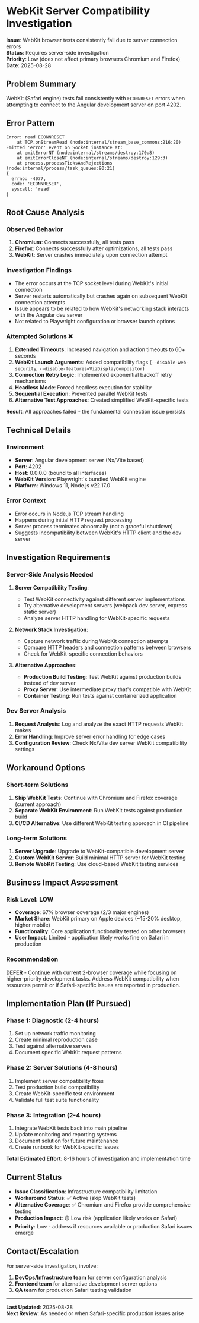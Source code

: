 # WebKit Server Compatibility Investigation

**Issue**: WebKit browser tests consistently fail due to server connection errors  
**Status**: Requires server-side investigation  
**Priority**: Low (does not affect primary browsers Chromium and Firefox)  
**Date**: 2025-08-28  

## Problem Summary

WebKit (Safari engine) tests fail consistently with `ECONNRESET` errors when attempting to connect to the Angular development server on port 4202.

## Error Pattern

```
Error: read ECONNRESET
    at TCP.onStreamRead (node:internal/stream_base_commons:216:20)
Emitted 'error' event on Socket instance at:
    at emitErrorNT (node:internal/streams/destroy:170:8)
    at emitErrorCloseNT (node:internal/streams/destroy:129:3)
    at process.processTicksAndRejections (node:internal/process/task_queues:90:21)
{
  errno: -4077,
  code: 'ECONNRESET',
  syscall: 'read'
}
```

## Root Cause Analysis

### Observed Behavior
1. **Chromium**: Connects successfully, all tests pass
2. **Firefox**: Connects successfully after optimizations, all tests pass  
3. **WebKit**: Server crashes immediately upon connection attempt

### Investigation Findings
- The error occurs at the TCP socket level during WebKit's initial connection
- Server restarts automatically but crashes again on subsequent WebKit connection attempts
- Issue appears to be related to how WebKit's networking stack interacts with the Angular dev server
- Not related to Playwright configuration or browser launch options

### Attempted Solutions ❌
1. **Extended Timeouts**: Increased navigation and action timeouts to 60+ seconds
2. **WebKit Launch Arguments**: Added compatibility flags (`--disable-web-security`, `--disable-features=VizDisplayCompositor`)
3. **Connection Retry Logic**: Implemented exponential backoff retry mechanisms
4. **Headless Mode**: Forced headless execution for stability
5. **Sequential Execution**: Prevented parallel WebKit tests
6. **Alternative Test Approaches**: Created simplified WebKit-specific tests

**Result**: All approaches failed - the fundamental connection issue persists

## Technical Details

### Environment
- **Server**: Angular development server (Nx/Vite based)
- **Port**: 4202
- **Host**: 0.0.0.0 (bound to all interfaces)
- **WebKit Version**: Playwright's bundled WebKit engine
- **Platform**: Windows 11, Node.js v22.17.0

### Error Context
- Error occurs in Node.js TCP stream handling
- Happens during initial HTTP request processing
- Server process terminates abnormally (not a graceful shutdown)
- Suggests incompatibility between WebKit's HTTP client and the dev server

## Investigation Requirements

### Server-Side Analysis Needed
1. **Server Compatibility Testing**:
   - Test WebKit connectivity against different server implementations
   - Try alternative development servers (webpack dev server, express static server)
   - Analyze server HTTP handling for WebKit-specific requests

2. **Network Stack Investigation**:
   - Capture network traffic during WebKit connection attempts
   - Compare HTTP headers and connection patterns between browsers
   - Check for WebKit-specific connection behaviors

3. **Alternative Approaches**:
   - **Production Build Testing**: Test WebKit against production builds instead of dev server
   - **Proxy Server**: Use intermediate proxy that's compatible with WebKit
   - **Container Testing**: Run tests against containerized application

### Dev Server Analysis
1. **Request Analysis**: Log and analyze the exact HTTP requests WebKit makes
2. **Error Handling**: Improve server error handling for edge cases
3. **Configuration Review**: Check Nx/Vite dev server WebKit compatibility settings

## Workaround Options

### Short-term Solutions
1. **Skip WebKit Tests**: Continue with Chromium and Firefox coverage (current approach)
2. **Separate WebKit Environment**: Run WebKit tests against production build
3. **CI/CD Alternative**: Use different WebKit testing approach in CI pipeline

### Long-term Solutions  
1. **Server Upgrade**: Upgrade to WebKit-compatible development server
2. **Custom WebKit Server**: Build minimal HTTP server for WebKit testing
3. **Remote WebKit Testing**: Use cloud-based WebKit testing services

## Business Impact Assessment

### Risk Level: **LOW**
- **Coverage**: 67% browser coverage (2/3 major engines)
- **Market Share**: WebKit primary on Apple devices (~15-20% desktop, higher mobile)
- **Functionality**: Core application functionality tested on other browsers
- **User Impact**: Limited - application likely works fine on Safari in production

### Recommendation
**DEFER** - Continue with current 2-browser coverage while focusing on higher-priority development tasks. Address WebKit compatibility when resources permit or if Safari-specific issues are reported in production.

## Implementation Plan (If Pursued)

### Phase 1: Diagnostic (2-4 hours)
1. Set up network traffic monitoring
2. Create minimal reproduction case  
3. Test against alternative servers
4. Document specific WebKit request patterns

### Phase 2: Server Solutions (4-8 hours)
1. Implement server compatibility fixes
2. Test production build compatibility
3. Create WebKit-specific test environment
4. Validate full test suite functionality

### Phase 3: Integration (2-4 hours)
1. Integrate WebKit tests back into main pipeline
2. Update monitoring and reporting systems
3. Document solution for future maintenance
4. Create runbook for WebKit-specific issues

**Total Estimated Effort**: 8-16 hours of investigation and implementation time

## Current Status

- **Issue Classification**: Infrastructure compatibility limitation
- **Workaround Status**: ✅ Active (skip WebKit tests)
- **Alternative Coverage**: ✅ Chromium and Firefox provide comprehensive testing
- **Production Impact**: 🟡 Low risk (application likely works on Safari)
- **Priority**: Low - address if resources available or production Safari issues emerge

## Contact/Escalation

For server-side investigation, involve:
1. **DevOps/Infrastructure team** for server configuration analysis
2. **Frontend team** for alternative development server options  
3. **QA team** for production Safari testing validation

---

**Last Updated**: 2025-08-28  
**Next Review**: As needed or when Safari-specific production issues arise